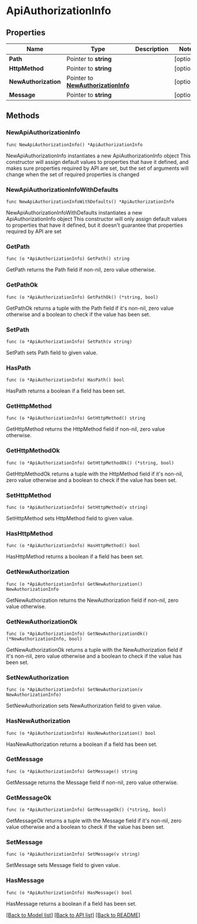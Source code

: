 # ApiAuthorizationInfo

## Properties

Name | Type | Description | Notes
------------ | ------------- | ------------- | -------------
**Path** | Pointer to **string** |  | [optional] 
**HttpMethod** | Pointer to **string** |  | [optional] 
**NewAuthorization** | Pointer to [**NewAuthorizationInfo**](NewAuthorizationInfo.md) |  | [optional] 
**Message** | Pointer to **string** |  | [optional] 

## Methods

### NewApiAuthorizationInfo

`func NewApiAuthorizationInfo() *ApiAuthorizationInfo`

NewApiAuthorizationInfo instantiates a new ApiAuthorizationInfo object
This constructor will assign default values to properties that have it defined,
and makes sure properties required by API are set, but the set of arguments
will change when the set of required properties is changed

### NewApiAuthorizationInfoWithDefaults

`func NewApiAuthorizationInfoWithDefaults() *ApiAuthorizationInfo`

NewApiAuthorizationInfoWithDefaults instantiates a new ApiAuthorizationInfo object
This constructor will only assign default values to properties that have it defined,
but it doesn't guarantee that properties required by API are set

### GetPath

`func (o *ApiAuthorizationInfo) GetPath() string`

GetPath returns the Path field if non-nil, zero value otherwise.

### GetPathOk

`func (o *ApiAuthorizationInfo) GetPathOk() (*string, bool)`

GetPathOk returns a tuple with the Path field if it's non-nil, zero value otherwise
and a boolean to check if the value has been set.

### SetPath

`func (o *ApiAuthorizationInfo) SetPath(v string)`

SetPath sets Path field to given value.

### HasPath

`func (o *ApiAuthorizationInfo) HasPath() bool`

HasPath returns a boolean if a field has been set.

### GetHttpMethod

`func (o *ApiAuthorizationInfo) GetHttpMethod() string`

GetHttpMethod returns the HttpMethod field if non-nil, zero value otherwise.

### GetHttpMethodOk

`func (o *ApiAuthorizationInfo) GetHttpMethodOk() (*string, bool)`

GetHttpMethodOk returns a tuple with the HttpMethod field if it's non-nil, zero value otherwise
and a boolean to check if the value has been set.

### SetHttpMethod

`func (o *ApiAuthorizationInfo) SetHttpMethod(v string)`

SetHttpMethod sets HttpMethod field to given value.

### HasHttpMethod

`func (o *ApiAuthorizationInfo) HasHttpMethod() bool`

HasHttpMethod returns a boolean if a field has been set.

### GetNewAuthorization

`func (o *ApiAuthorizationInfo) GetNewAuthorization() NewAuthorizationInfo`

GetNewAuthorization returns the NewAuthorization field if non-nil, zero value otherwise.

### GetNewAuthorizationOk

`func (o *ApiAuthorizationInfo) GetNewAuthorizationOk() (*NewAuthorizationInfo, bool)`

GetNewAuthorizationOk returns a tuple with the NewAuthorization field if it's non-nil, zero value otherwise
and a boolean to check if the value has been set.

### SetNewAuthorization

`func (o *ApiAuthorizationInfo) SetNewAuthorization(v NewAuthorizationInfo)`

SetNewAuthorization sets NewAuthorization field to given value.

### HasNewAuthorization

`func (o *ApiAuthorizationInfo) HasNewAuthorization() bool`

HasNewAuthorization returns a boolean if a field has been set.

### GetMessage

`func (o *ApiAuthorizationInfo) GetMessage() string`

GetMessage returns the Message field if non-nil, zero value otherwise.

### GetMessageOk

`func (o *ApiAuthorizationInfo) GetMessageOk() (*string, bool)`

GetMessageOk returns a tuple with the Message field if it's non-nil, zero value otherwise
and a boolean to check if the value has been set.

### SetMessage

`func (o *ApiAuthorizationInfo) SetMessage(v string)`

SetMessage sets Message field to given value.

### HasMessage

`func (o *ApiAuthorizationInfo) HasMessage() bool`

HasMessage returns a boolean if a field has been set.


[[Back to Model list]](../README.md#documentation-for-models) [[Back to API list]](../README.md#documentation-for-api-endpoints) [[Back to README]](../README.md)


